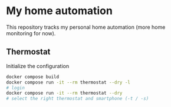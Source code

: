 # My home automation

This repository tracks my personal home automation (more home monitoring for now). 

## Thermostat

Initialize the configuration
```bash
docker compose build
docker compose run -it --rm thermostat --dry -l
# login
docker compose run -it --rm thermostat --dry
# select the right thermostat and smartphone (-t / -s)
```